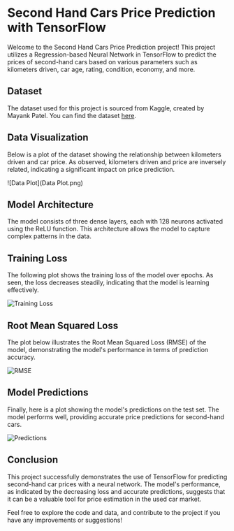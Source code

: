 # Second Hand Cars Price Prediction with TensorFlow

Welcome to the Second Hand Cars Price Prediction project! This project utilizes a Regression-based Neural Network in TensorFlow to predict the prices of second-hand cars based on various parameters such as kilometers driven, car age, rating, condition, economy, and more.

## Dataset

The dataset used for this project is sourced from Kaggle, created by Mayank Patel. You can find the dataset [here](https://www.kaggle.com/datasets/mayankpatel14/second-hand-used-cars-data-set-linear-regression).

## Data Visualization

Below is a plot of the dataset showing the relationship between kilometers driven and car price. As observed, kilometers driven and price are inversely related, indicating a significant impact on price prediction.

![Data Plot](Data Plot.png)

## Model Architecture

The model consists of three dense layers, each with 128 neurons activated using the ReLU function. This architecture allows the model to capture complex patterns in the data.

## Training Loss

The following plot shows the training loss of the model over epochs. As seen, the loss decreases steadily, indicating that the model is learning effectively.

![Training Loss]()

## Root Mean Squared Loss

The plot below illustrates the Root Mean Squared Loss (RMSE) of the model, demonstrating the model's performance in terms of prediction accuracy.

![RMSE](path_to_your_rmse_plot_image)

## Model Predictions

Finally, here is a plot showing the model's predictions on the test set. The model performs well, providing accurate price predictions for second-hand cars.

![Predictions](path_to_your_predictions_plot_image)

## Conclusion

This project successfully demonstrates the use of TensorFlow for predicting second-hand car prices with a neural network. The model's performance, as indicated by the decreasing loss and accurate predictions, suggests that it can be a valuable tool for price estimation in the used car market.

Feel free to explore the code and data, and contribute to the project if you have any improvements or suggestions!

